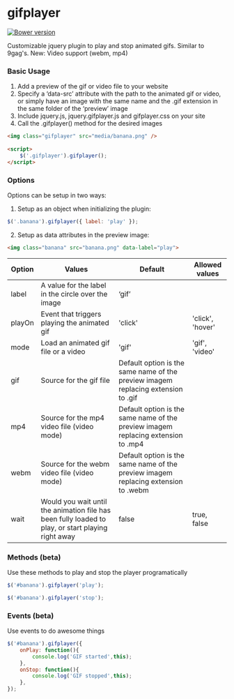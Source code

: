 gifplayer
===========

[![Bower version](https://badge.fury.io/bo/jquery.gifplayer.svg)](http://badge.fury.io/bo/jquery.gifplayer)

Customizable jquery plugin to play and stop animated gifs. Similar to 9gag's.
New: Video support (webm, mp4)

### Basic Usage

1. Add a preview of the gif or video file to your website
2. Specify a ‘data-src’ attribute with the path to the animated gif or video, or simply have an image with the same name and the .gif extension in the same folder of the ‘preview’ image
3. Include jquery.js, jquery.gifplayer.js and gifplayer.css on your site
4. Call the .gifplayer() method for the desired images

```html
<img class="gifplayer" src="media/banana.png" />
 
<script>
	$('.gifplayer').gifplayer();
</script>
```

### Options

Options can be setup in two ways: 

1. Setup as an object when initializing the plugin: 

```javascript
$('.banana').gifplayer({ label: 'play' });
```

2. Setup as data attributes in the preview image: 

```html
<img class="banana" src="banana.png" data-label="play">
```

Option	|Values	|Default | Allowed values
--- | --- | --- | ---
label	| A value for the label in the circle over the image	|‘gif’ |
playOn	| Event that triggers playing the animated gif	|'click' | 'click', 'hover'
mode | Load an animated gif file or a video | 'gif' | 'gif', 'video'
gif | Source for the gif file | Default option is the same name of the preview imagem replacing extension to .gif |
mp4 | Source for the mp4 video file (video mode)| Default option is the same name of the preview imagem replacing extension to .mp4 |
webm | Source for the webm video file (video mode)| Default option is the same name of the preview imagem replacing extension to .webm |
wait | Would you wait until the animation file has been fully loaded to play, or start playing right away | false | true, false

### Methods (beta)

Use these methods to play and stop the player programatically 

```javascript
$('#banana').gifplayer('play');
```

```javascript
$('#banana').gifplayer('stop');
```

### Events (beta)

Use events to do awesome things 

```javascript
$('#banana').gifplayer({
    onPlay: function(){
        console.log('GIF started',this);
    },
    onStop: function(){
        console.log('GIF stopped',this);
    },
});
```

